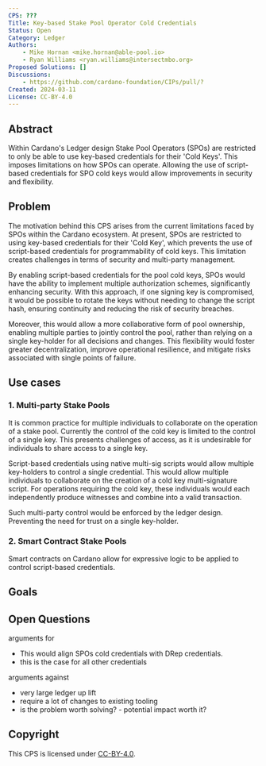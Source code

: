 ```yaml
---
CPS: ???
Title: Key-based Stake Pool Operator Cold Credentials
Status: Open
Category: Ledger
Authors:
    - Mike Hornan <mike.hornan@able-pool.io>
    - Ryan Williams <ryan.williams@intersectmbo.org>
Proposed Solutions: []
Discussions:
    - https://github.com/cardano-foundation/CIPs/pull/?
Created: 2024-03-11
License: CC-BY-4.0
---
```


## Abstract

Within Cardano's Ledger design Stake Pool Operators (SPOs) are restricted to only be able to use key-based credentials for their 'Cold Keys'.
This imposes limitations on how SPOs can operate.
Allowing the use of script-based credentials for SPO cold keys would allow improvements in security and flexibility.

## Problem

The motivation behind this CPS arises from the current limitations faced by SPOs within the Cardano ecosystem.
At present, SPOs are restricted to using key-based credentials for their 'Cold Key',
which prevents the use of script-based credentials for programmability of cold keys.
This limitation creates challenges in terms of security and multi-party management.

By enabling script-based credentials for the pool cold keys,
SPOs would have the ability to implement multiple authorization schemes,
significantly enhancing security.
With this approach, if one signing key is compromised,
it would be possible to rotate the keys without needing to change the script hash,
ensuring continuity and reducing the risk of security breaches.

Moreover, this would allow a more collaborative form of pool ownership,
enabling multiple parties to jointly control the pool,
rather than relying on a single key-holder for all decisions and changes.
This flexibility would foster greater decentralization, improve operational resilience,
and mitigate risks associated with single points of failure.

<!-- The [current ledger design](https://github.com/IntersectMBO/cardano-ledger/blob/master/eras/conway/impl/cddl-files/conway.cddl) associates five types of credential with stake pool operators:
- `pool_keyhash`
- `hot_vkey`
- `vrf_keyhash`
- `reward_account`
- `pool_owners` (set of `addr_keyhash`)

`pool_keyhash` known as SPO cold key, is used as *the* identifier for a pool, referenced by delegators and is used to register and retire the pool.

`hot_vkey` known as hot key are keys which can be rotated they are authorized by the cold key.

`vrf_keyhash` / `vrf_vkey` are temporary keys which are used within blockheaders to X, they are authorized by the cold key.

`reward_account` known as X, it is an account where block rewards are sent to the pool, this can be controlled by a key or script.

`pool_owners` is a set of keys used to identify payment credentials associated with the SPO.

- one key, one point of failure
- scripts give a lot of flexibility - nice for governance voting -->


## Use cases
<!-- A concrete set of examples written from a user's perspective, describing what and why they are trying to do. When they exist, this section should give a sense of the current alternatives and highlight why they are not suitable. -->

### 1. Multi-party Stake Pools

It is common practice for multiple individuals to collaborate on the operation of a stake pool.
Currently the control of the cold key is limited to the control of a single key.
This presents challenges of access, as it is undesirable for individuals to share access to a single key.

Script-based credentials using native multi-sig scripts would allow multiple key-holders to control a single credential.
This would allow multiple individuals to collaborate on the creation of a cold key multi-signature script.
For operations requiring the cold key, these individuals would each independently produce witnesses and combine into a valid transaction.

Such multi-party control would be enforced by the ledger design.
Preventing the need for trust on a single key-holder.

### 2. Smart Contract Stake Pools

Smart contracts on Cardano allow for expressive logic to be applied to control script-based credentials.

## Goals
<!-- A list of goals and non-goals a project is pursuing, ranked by importance. These goals should help understand the design space for the solution and what the underlying project is ultimately trying to achieve.

Goals may also contain requirements for the project. For example, they may include anything from a deadline to a budget (in terms of complexity or time) to security concerns.

Finally, goals may also serve as evaluation metrics to assess how good a proposed solution is. -->

## Open Questions
<!-- A set of questions to which any proposed solution should find an answer. Questions should help guide solutions design by highlighting some foreseen vulnerabilities or design flaws. Solutions in the form of CIP should thereby include these questions as part of their 'Rationale' section and provide an argued answer to each. -->

<!-- OPTIONAL SECTIONS: see CIP-9999 > Specification > CPS > Structure table -->

arguments for
- This would align SPOs cold credentials with DRep credentials.
- this is the case for all other credentials

arguments against
- very large ledger up lift
- require a lot of changes to existing tooling
- is the problem worth solving? - potential impact worth it?

## Copyright

This CPS is licensed under [CC-BY-4.0](https://creativecommons.org/licenses/by/4.0/legalcode).
